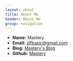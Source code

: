 ```yaml
---
layout: about
title: About Me
header: About Me
group: navigation
---
```

 * **Name:** Mastery
 * **Email:** [zlfbasic@gmail.com](mailto:zlfbasic@gmail.com)
 * **Blog:** [Mastery's Blog](http://blog.csdn.net/u011990285/)
 * **Github:** [Mastery](https://github.com/mastery001)
